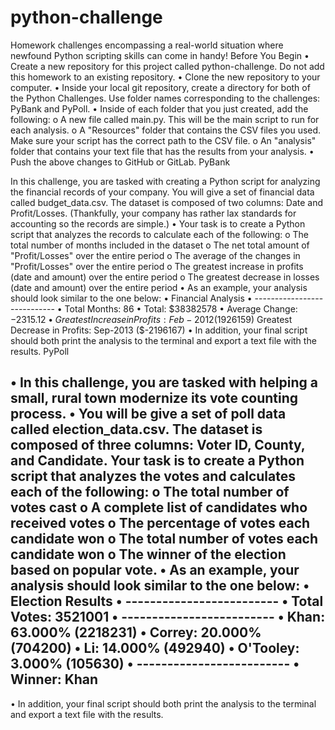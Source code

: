 # python-challenge
Homework challenges encompassing a real-world situation where newfound Python scripting skills can come in handy!
Before You Begin
•	Create a new repository for this project called python-challenge. Do not add this homework to an existing repository.
•	Clone the new repository to your computer.
•	Inside your local git repository, create a directory for both of the Python Challenges. Use folder names corresponding to the challenges: PyBank and PyPoll.
•	Inside of each folder that you just created, add the following:
o	A new file called main.py. This will be the main script to run for each analysis.
o	A "Resources" folder that contains the CSV files you used. Make sure your script has the correct path to the CSV file.
o	An "analysis" folder that contains your text file that has the results from your analysis.
•	Push the above changes to GitHub or GitLab.
PyBank
 
In this challenge, you are tasked with creating a Python script for analyzing the financial records of your company. You will give a set of financial data called budget_data.csv. The dataset is composed of two columns: Date and Profit/Losses. (Thankfully, your company has rather lax standards for accounting so the records are simple.)
•	Your task is to create a Python script that analyzes the records to calculate each of the following:
o	The total number of months included in the dataset
o	The net total amount of "Profit/Losses" over the entire period
o	The average of the changes in "Profit/Losses" over the entire period
o	The greatest increase in profits (date and amount) over the entire period
o	The greatest decrease in losses (date and amount) over the entire period
•	As an example, your analysis should look similar to the one below:
•	Financial Analysis
•	----------------------------
•	Total Months: 86
•	Total: $38382578
•	Average  Change: $-2315.12
•	Greatest Increase in Profits: Feb-2012 ($1926159)
Greatest Decrease in Profits: Sep-2013 ($-2196167)
•	In addition, your final script should both print the analysis to the terminal and export a text file with the results.
PyPoll
  
•	In this challenge, you are tasked with helping a small, rural town modernize its vote counting process.
•	You will be give a set of poll data called election_data.csv. The dataset is composed of three columns: Voter ID, County, and Candidate. Your task is to create a Python script that analyzes the votes and calculates each of the following:
o	The total number of votes cast
o	A complete list of candidates who received votes
o	The percentage of votes each candidate won
o	The total number of votes each candidate won
o	The winner of the election based on popular vote.
•	As an example, your analysis should look similar to the one below:
•	Election Results
•	-------------------------
•	Total Votes: 3521001
•	-------------------------
•	Khan: 63.000% (2218231)
•	Correy: 20.000% (704200)
•	Li: 14.000% (492940)
•	O'Tooley: 3.000% (105630)
•	-------------------------
•	Winner: Khan
-------------------------
•	In addition, your final script should both print the analysis to the terminal and export a text file with the results.
